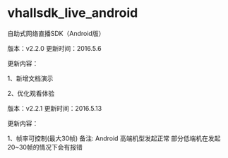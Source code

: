 # vhallsdk_live_android
自助式网络直播SDK（Android版）

版本：v2.2.0  更新时间：2016.5.6

更新内容：

   1、新增文档演示
   
   2、优化观看体验



版本：v2.2.1  更新时间：2016.5.13

更新内容：

   1、帧率可控制(最大30帧)  备注: Android 高端机型发起正常  部分低端机在发起20~30帧的情况下会有报错